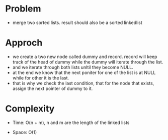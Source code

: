 # Problem
- merge two sorted lists. result should also be a sorted linkedlist

# Approch
- we create a two new node called dummy and record. record will keep track of the head of dummy
  while the dummy will iterate through the list.
- and we iterate through both lists unltil they become NULL.
- at the end we know that the next poniter for one of the list is at NULL while for other it is the last.
- that is why we check the last condition, that for the node that exists, assign the next pointer of dummy to it.



# Complexity

- Time: O(n + m), n and m are the length of the linked lists 



- Space: O(1) 